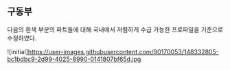 ## 구동부

다음의 흰색 부분의 파트들에 대해 국내에서 저렴하게 수급 가능한 프로파일을 기준으로 수정하였다. 

![initial]https://user-images.githubusercontent.com/90170053/148332805-bc1bdbc9-2d99-4025-8990-0141807bf65d.jpg
